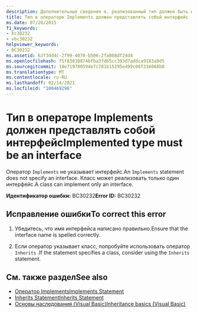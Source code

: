 ```yaml
---
description: Дополнительные сведения о. реализованный тип должен быть интерфейсом
title: Тип в операторе Implements должен представлять собой интерфейс
ms.date: 07/20/2015
f1_keywords:
- bc30232
- vbc30232
helpviewer_keywords:
- BC30232
ms.assetid: 63f3dd4c-2f99-4070-b506-2fa808df24d4
ms.openlocfilehash: f5f83838874bfba3fd65cc393d7addca9183a9d5
ms.sourcegitcommit: 10e719780594efc781b15295e499c66f316068b8
ms.translationtype: MT
ms.contentlocale: ru-RU
ms.lasthandoff: 02/14/2021
ms.locfileid: "100469296"
---
```

# <a name="implemented-type-must-be-an-interface"></a><span data-ttu-id="e6155-103">Тип в операторе Implements должен представлять собой интерфейс</span><span class="sxs-lookup"><span data-stu-id="e6155-103">Implemented type must be an interface</span></span>

<span data-ttu-id="e6155-104">Оператор `Implements` не указывает интерфейс.</span><span class="sxs-lookup"><span data-stu-id="e6155-104">An `Implements` statement does not specify an interface.</span></span> <span data-ttu-id="e6155-105">Класс может реализовать только один интерфейс.</span><span class="sxs-lookup"><span data-stu-id="e6155-105">A class can implement only an interface.</span></span>  
  
 <span data-ttu-id="e6155-106">**Идентификатор ошибки:** BC30232</span><span class="sxs-lookup"><span data-stu-id="e6155-106">**Error ID:** BC30232</span></span>  
  
## <a name="to-correct-this-error"></a><span data-ttu-id="e6155-107">Исправление ошибки</span><span class="sxs-lookup"><span data-stu-id="e6155-107">To correct this error</span></span>  
  
1. <span data-ttu-id="e6155-108">Убедитесь, что имя интерфейса написано правильно.</span><span class="sxs-lookup"><span data-stu-id="e6155-108">Ensure that the interface name is spelled correctly.</span></span>  
  
2. <span data-ttu-id="e6155-109">Если оператор указывает класс, попробуйте использовать оператор `Inherits` .</span><span class="sxs-lookup"><span data-stu-id="e6155-109">If the statement specifies a class, consider using the `Inherits` statement.</span></span>  
  
## <a name="see-also"></a><span data-ttu-id="e6155-110">См. также раздел</span><span class="sxs-lookup"><span data-stu-id="e6155-110">See also</span></span>

- [<span data-ttu-id="e6155-111">Оператор Implements</span><span class="sxs-lookup"><span data-stu-id="e6155-111">Implements Statement</span></span>](../language-reference/statements/implements-statement.md)
- [<span data-ttu-id="e6155-112">Inherits Statement</span><span class="sxs-lookup"><span data-stu-id="e6155-112">Inherits Statement</span></span>](../language-reference/statements/inherits-statement.md)
- [<span data-ttu-id="e6155-113">Основы наследования (Visual Basic)</span><span class="sxs-lookup"><span data-stu-id="e6155-113">Inheritance basics (Visual Basic)</span></span>](../programming-guide/language-features/objects-and-classes/inheritance-basics.md)
